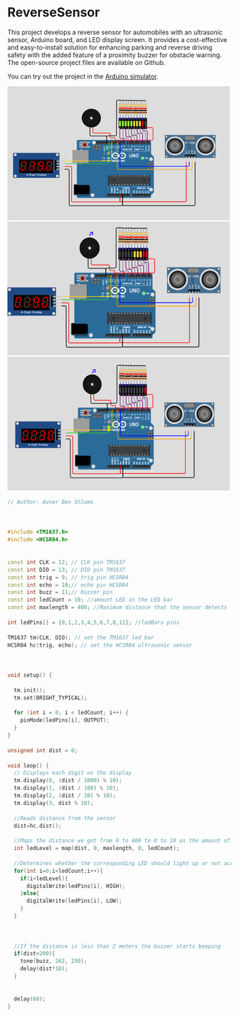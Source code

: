 # ReverseSensor
This project develops a reverse sensor for automobiles with an ultrasonic sensor, Arduino board, and LED display screen. It provides a cost-effective and easy-to-install solution for enhancing parking and reverse driving safety with the added feature of a proximity buzzer for obstacle warning. The open-source project files are available on Github.

You can try out the project in the [Arduino simulator](https://wokwi.com/projects/364338409720052737).

<img src="https://github.com/avner098/ReverseSensor/blob/main/distance%20equal%20to%20390.png" alt="Example Image" width="500" height="300">

<img src="https://github.com/avner098/ReverseSensor/blob/main/distance%20equal%20to%20190.png" alt="Example Image" width="500" height="300">

<img src="https://github.com/avner098/ReverseSensor/blob/main/distance%20equal%20to%2030.png" alt="Example Image" width="500" height="300">



```cpp
// Author: Avner Ben Shlomo



#include <TM1637.h>
#include <HCSR04.h>


const int CLK = 12; // CLK pin TM1637
const int DIO = 13; // DIO pin TM1637
const int trig = 9; // trig pin HCSR04
const int echo = 10;// echo pin HCSR04
const int buzz = 11;// buzzer pin
const int ledCount = 10; //amount LED in the LED bar
const int maxlength = 400; //Maximum distance that the sensor detects

int ledPins[] = {0,1,2,3,4,5,6,7,8,11}; //ledBars pins

TM1637 tm(CLK, DIO); // set the TM1637 led bar
HCSR04 hc(trig, echo); // set the HCSR04 ultrasonic sensor



void setup() {
  
  tm.init();
  tm.set(BRIGHT_TYPICAL);

  for (int i = 0; i < ledCount; i++) {
    pinMode(ledPins[i], OUTPUT); 
  }
}

unsigned int dist = 0;

void loop() {
  // Displays each digit on the display
  tm.display(0, (dist / 1000) % 10);
  tm.display(1, (dist / 100) % 10);
  tm.display(2, (dist / 10) % 10);
  tm.display(3, dist % 10);
  
  //Reads distance from the sensor
  dist=hc.dist();

  //Maps the distance we got from 0 to 400 to 0 to 10 as the amount of leds
  int ledLevel = map(dist, 0, maxlength, 0, ledCount);

  //Determines whether the corresponding LED should light up or not according to the distance
  for(int i=0;i<ledCount;i++){
    if(i<ledLevel){
      digitalWrite(ledPins[i], HIGH);
    }else{
      digitalWrite(ledPins[i], LOW);
    }
  }
 

  
  //If the distance is less than 2 meters the buzzer starts beeping
  if(dist<200){
    tone(buzz, 262, 250);
    delay(dist*10); 
  }
  

  delay(60);
}




